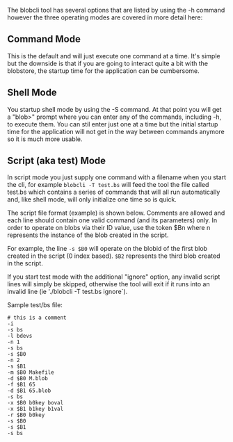 The blobcli tool has several options that are listed by using the -h command
however the three operating modes are covered in more detail here:

Command Mode
------------
This is the default and will just execute one command at a time. It's simple
but the downside is that if you are going to interact quite a bit with the
blobstore, the startup time for the application can be cumbersome.

Shell Mode
----------
You startup shell mode by using the -S command. At that point you will get
a "blob>" prompt where you can enter any of the commands, including -h,
to execute them. You can stil enter just one at a time but the initial
startup time for the application will not get in the way between commands
anymore so it is much more usable.

Script (aka test) Mode
----------------------
In script mode you just supply one command with a filename when you start
the cli, for example `blobcli -T test.bs` will feed the tool the file
called test.bs which contains a series of commands that will all run
automatically and, like shell mode, will only initialize one time so is
quick.

The script file format (example) is shown below.  Comments are allowed and
each line should contain one valid command (and its parameters) only. In
order to operate on blobs via their ID value, use the token $Bn where n
represents the instance of the blob created in the script.

For example, the line `-s $B0` will operate on the blobid of the first
blob created in the script (0 index based). `$B2` represents the third
blob created in the script.

If you start test mode with the additional "ignore" option, any invalid
script lines will simply be skipped, otherwise the tool will exit if
it runs into an invalid line (ie './blobcli -T test.bs ignore`).

Sample test/bs file:
~~~{.sh}
# this is a comment
-i
-s bs
-l bdevs
-n 1
-s bs
-s $B0
-n 2
-s $B1
-m $B0 Makefile
-d $B0 M.blob
-f $B1 65
-d $B1 65.blob
-s bs
-x $B0 b0key boval
-x $B1 b1key b1val
-r $B0 b0key
-s $B0
-s $B1
-s bs
~~~
